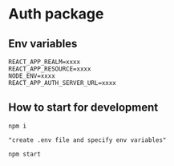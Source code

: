 # Auth package

## Env variables
```
REACT_APP_REALM=xxxx
REACT_APP_RESOURCE=xxxx
NODE_ENV=xxxx
REACT_APP_AUTH_SERVER_URL=xxxx
```

## How to start for development

```
npm i

"create .env file and specify env variables"

npm start
```
